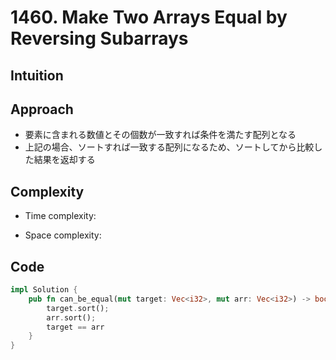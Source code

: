 # 1460. Make Two Arrays Equal by Reversing Subarrays

## Intuition

## Approach
<!-- Describe your approach to solving the problem. -->
- 要素に含まれる数値とその個数が一致すれば条件を満たす配列となる
- 上記の場合、ソートすれば一致する配列になるため、ソートしてから比較した結果を返却する

## Complexity

- Time complexity:
<!-- Add your time complexity here, e.g. $$O(n)$$ -->

- Space complexity:
<!-- Add your space complexity here, e.g. $$O(n)$$ -->

## Code

```rust
impl Solution {
    pub fn can_be_equal(mut target: Vec<i32>, mut arr: Vec<i32>) -> bool {
        target.sort();
        arr.sort();
        target == arr
    }
}
```
